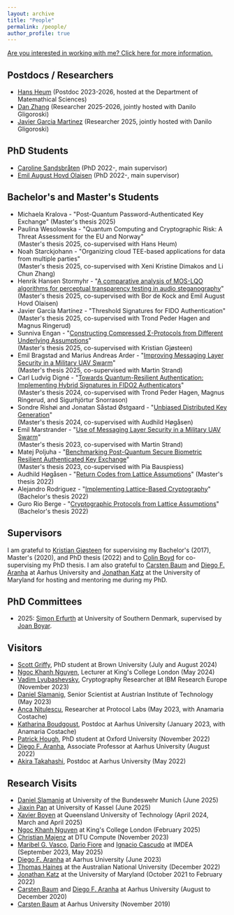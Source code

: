 ```yaml
---
layout: archive
title: "People"
permalink: /people/
author_profile: true
---
```


[Are you interested in working with me? Click here for more information.](https://tjerandsilde.no/supervision)

## Postdocs / Researchers

- [Hans Heum](https://www.ntnu.edu/employees/hans.heum) (Postdoc 2023-2026, hosted at the Department of Matemathical Sciences)
- [Dan Zhang](https://www.ntnu.edu/employees/dan.zhang) (Researcher 2025-2026, jointly hosted with Danilo Gligoroski)
- [Javier Garcia Martinez](https://linkedin.com/in/javiergarc%C3%ADa-mart%C3%ADnez) (Researcher 2025, jointly hosted with Danilo Gligoroski)

## PhD Students

- [Caroline Sandsbråten](https://www.ntnu.edu/employees/caroline.sandsbraten) (PhD 2022-, main supervisor)
- [Emil August Hovd Olaisen](https://www.ntnu.edu/employees/emil.august.olaisen) (PhD 2022-, main supervisor)

## Bachelor's and Master's Students

- Michaela Kralova - "Post-Quantum Password-Authenticated Key Exchange" (Master's thesis 2025)
- Paulina Wesolowska - "Quantum Computing and Cryptographic Risk: A Threat Assessment for the EU and Norway"  
(Master's thesis 2025, co-supervised with Hans Heum)
- Noah Starckjohann - "Organizing cloud TEE-based applications for data from multiple parties"  
(Master's thesis 2025, co-supervised with Xeni Kristine Dimakos and Li Chun Zhang)
- Henrik Hansen Stormyhr - "[A comparative analysis of MOS-LQO algorithms for perceptual transparency testing in audio steganography](https://tjerandsilde.no/files/Henrik.pdf)" (Master's thesis 2025, co-supervised with Bor de Kock and Emil August Hovd Olaisen)
- Javier García Martínez - "Threshold Signatures for FIDO Authentication"   
(Master's thesis 2025, co-supervised with Trond Peder Hagen and Magnus Ringerud)
- Sunniva Engan - "[Constructing Compressed Σ-Protocols from Different Underlying Assumptions](https://tjerandsilde.no/files/Sunniva.pdf)"  
(Master's thesis 2025, co-supervised with Kristian Gjøsteen)
- Emil Bragstad and Marius Andreas Arder - "[Improving Messaging Layer Security in a Military UAV Swarm](https://tjerandsilde.no/files/Emil-Marius.pdf)"  
(Master's thesis 2025, co-supervised with Martin Strand)
- Carl Ludvig Digné - "[Towards Quantum-Resilient Authentication: Implementing Hybrid Signatures in FIDO2 Authenticators](https://tjerandsilde.no/files/Ludvig.pdf)"  
(Master's thesis 2024, co-supervised with Trond Peder Hagen, Magnus Ringerud, and Sigurhjörtur Snorrason)
- Sondre Rishøi and Jonatan Såstad Østgaard - "[Unbiased Distributed Key Generation](https://tjerandsilde.no/files/Swiss-post-thesis.pdf)"  
(Master's thesis 2024, co-supervised with Audhild Høgåsen)
- Emil Marstrander - "[Use of Messaging Layer Security in a Military UAV Swarm](https://tjerandsilde.no/files/EmilM.pdf)"  
(Master's thesis 2023, co-supervised with Martin Strand)
- Matej Poljuha - "[Benchmarking Post-Quantum Secure Biometric Resilient Authenticated Key Exchange](https://tjerandsilde.no/files/Matej.pdf)"  
(Master's thesis 2023, co-supervised with Pia Bauspiess)
- Audhild Høgåsen - "[Return Codes from Lattice Assumptions](https://tjerandsilde.no/files/Audhild-master-thesis.pdf)" (Master's thesis 2022)
- Alejandro Rodriguez - "[Implementing Lattice-Based Cryptography](https://ntnuopen.ntnu.no/ntnu-xmlui/handle/11250/3009053)" (Bachelor's thesis 2022)
- Guro Rio Berge - "[Cryptographic Protocols from Lattice Assumptions](https://ntnuopen.ntnu.no/ntnu-xmlui/handle/11250/3009054)" (Bachelor's thesis 2022)

## Supervisors

I am grateful to [Kristian Gjøsteen](https://www.ntnu.edu/employees/kristian.gjosteen) for supervising my Bachelor's (2017), Master's (2020), and PhD thesis (2022) and to [Colin Boyd](https://scholar.google.no/citations?user=CIfBKmMAAAAJ) for co-supervising my PhD thesis. I am also grateful to [Carsten Baum](http://carstenbaum.com) and [Diego F. Aranha](https://dfaranha.github.io) at Aarhus University and [Jonathan Katz](https://www.cs.umd.edu/~jkatz) at the University of Maryland for hosting and mentoring me during my PhD.

## PhD Committees

- 2025: [Simon Erfurth](https://serfurth.dk) at University of Southern Denmark, supervised by [Joan Boyar](https://imada.sdu.dk/u/joan).

## Visitors

- [Scott Griffy](https://scottgriffy.com), PhD student at Brown University (July and August 2024)
- [Ngoc Khanh Nguyen](https://khanhcrypto.github.io), Lecturer at King's College London (May 2024)
- [Vadim Lyubashevsky](https://research.ibm.com/people/vadim-lyubashevsky), Cryptography Researcher at IBM Research Europe (November 2023)
- [Daniel Slamanig](https://danielslamanig.info), Senior Scientist at Austrian Institute of Technology (May 2023)
- [Anca Nitulescu](https://www.di.ens.fr/~nitulesc), Researcher at Protocol Labs (May 2023, with Anamaria Costache)
- [Katharina Boudgoust](https://katinkabou.github.io), Postdoc at Aarhus University (January 2023, with Anamaria Costache)
- [Patrick Hough](https://www.patrick-hough.com), PhD student at Oxford University (November 2022)
- [Diego F. Aranha](https://dfaranha.github.io), Associate Professor at Aarhus University (August 2022)
- [Akira Takahashi](https://akiratk0355.github.io), Postdoc at Aarhus University (May 2022)

## Research Visits

- [Daniel Slamanig](https://danielslamanig.info) at University of the Bundeswehr Munich (June 2025)
- [Jiaxin Pan](https://sites.google.com/view/jiaxinpan) at University of Kassel (June 2025)
- [Xavier Boyen](https://www.qut.edu.au/about/our-people/academic-profiles/xavier.boyen) at Queensland University of Technology (April 2024, March and April 2025)
- [Ngoc Khanh Nguyen](https://khanhcrypto.github.io) at King's College London (February 2025)
- [Christian Majenz](https://www.christianmajenz.info/about-me.html) at DTU Compute (November 2023)
- [Maribel G. Vasco](https://sites.google.com/site/maribelurjc), [Dario Fiore](https://www.dariofiore.it) and [Ignacio Cascudo](https://software.imdea.org/~ignacio.cascudo) at IMDEA (September 2023, May 2025) 
- [Diego F. Aranha](https://dfaranha.github.io) at Aarhus University (June 2023)
- [Thomas Haines](hhttps://comp.anu.edu.au/people/thomas-haines) at the Australian National University (December 2022)
- [Jonathan Katz](https://www.cs.umd.edu/~jkatz) at the University of Maryland (October 2021 to February 2022)
- [Carsten Baum](http://carstenbaum.com) and [Diego F. Aranha](https://dfaranha.github.io) at Aarhus University (August to December 2020)
- [Carsten Baum](http://carstenbaum.com) at Aarhus University (November 2019)
